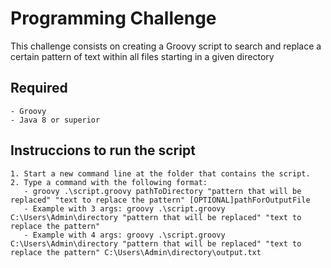 # Programming Challenge #

This challenge consists on creating a Groovy script to search and replace a certain pattern of text within all files starting in a given directory

## Required ##

	- Groovy
	- Java 8 or superior

## Instruccions to run the script ##
	
	1. Start a new command line at the folder that contains the script.
	2. Type a command with the following format:
	   - groovy .\script.groovy pathToDirectory "pattern that will be replaced" "text to replace the pattern" [OPTIONAL]pathForOutputFile
	   - Example with 3 args: groovy .\script.groovy C:\Users\Admin\directory "pattern that will be replaced" "text to replace the pattern"
	   - Example with 4 args: groovy .\script.groovy C:\Users\Admin\directory "pattern that will be replaced" "text to replace the pattern" C:\Users\Admin\directory\output.txt
	